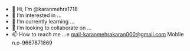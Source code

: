 - 👋 Hi, I’m @karanmehra1718
- 👀 I’m interested in ...
- 🌱 I’m currently learning ...
- 💞️ I’m looking to collaborate on ...
- 📫 How to reach me ...e mail-karanmehrakaran000@gmail.com
     Moblie n.o-9667871869

<!---
karanmehra1718/karanmehra1718 is a ✨ special ✨ repository because its `README.md` (this file) appears on your GitHub profile.
You can click the Preview link to take a look at your changes.
--->
